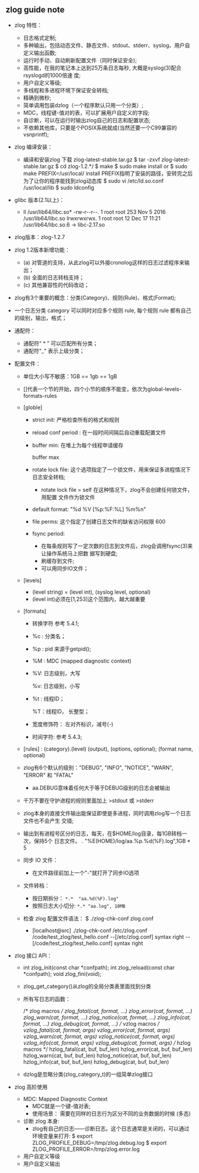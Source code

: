 ## zlog guide note

* zlog 特性：
  * 日志格式定制;
  * 多种输出，包括动态文件、静态文件、stdout、stderr、syslog、用户自定义输出函数;
  * 运行时手动、自动刷新配置文件（同时保证安全);
  * 高性能，在我的笔记本上达到25万条日志每秒, 大概是syslog(3)配合rsyslogd的1000倍速
    度;
  * 用户自定义等级;
  * 多线程和多进程环境下保证安全转档;
  * 精确到微秒;
  * 简单调用包装dzlog（一个程序默认只用一个分类）;
  * MDC，线程键-值对的表，可以扩展用户自定义的字段;
  * 自诊断，可以在运行时输出zlog自己的日志和配置状态;
  * 不依赖其他库，只要是个POSIX系统就成(当然还要一个C99兼容的vsnprintf);
* zlog 编译安装：
  * 编译和安装zlog
    下载 zlog-latest-stable.tar.gz
    $ tar -zxvf zlog-latest-stable.tar.gz
    $ cd zlog-1.2.*/
    $ make
    $ sudo make install
    or
    $ sudo make PREFIX=/usr/local/ install
    PREFIX指明了安装的路径，安转完之后为了让你的程序能找到zlog动态库
    $ sudo vi /etc/ld.so.conf
    /usr/local/lib
    $ sudo ldconfig

* glibc 版本(2.1以上)：

  * ll /usr/lib64/libc.so*
    -rw-r--r--. 1 root root 253 Nov  5  2016 /usr/lib64/libc.so
    lrwxrwxrwx. 1 root root  12 Dec 17 11:21 /usr/lib64/libc.so.6 -> libc-2.17.so

* zlog版本：zlog-1.2.7

* zlog 1.2版本新增功能：

  * (a) 对管道的支持，从此zlog可以外接cronolog这样的日志过滤程序来输出；
  * (b) 全面的日志转档支持；
  * (c) 其他兼容性的代码改动；

* zlog有3个重要的概念：分类(Category)、规则(Rule)、格式(Format);

* 一个日志分类 category 可以同时对应多个规则 rule, 每个规则 rule 都有自己的级别，输出，格式；

* 通配符：

  * 通配符“ * ” 可以匹配所有分类；
  * 通配符"_" 表示上级分类；

* 配置文件：

  * 单位大小写不敏感：1GB == 1gb == 1gB

  * []代表一个节的开始，四个小节的顺序不能变，依次为global-levels-formats-rules

  * [globle]

    * strict init: 严格检查所有的格式和规则

    * reload conf period : 在一段时间间隔后自动重载配置文件

    * buffer min: 在堆上为每个线程申请缓存

      buffer max

    * rotate lock file: 这个选项指定了一个锁文件，用来保证多进程情况下日志安全转档;

      * rotate lock file = self  在这种情况下，zlog不会创建任何锁文件，用配置
        文件作为锁文件

    * default format: "%d %V [%p:%F:%L] %m%n"

    * file perms: 这个指定了创建日志文件的缺省访问权限  600

    * fsync period: 

      * 在每条规则写了一定次数的日志到文件后，zlog会调用fsync(3)来让操作系统马上把数
        据写到硬盘;
      * 刷缓存到文件;
      * 可以用同步IO文件；

  * [levels]

    * (level string) = (level int), (syslog level, optional)
    * (level int)必须在[1,253]这个范围内，越大越重要

  * [formats]

    * 转换字符 参考 5.4.1;

    * %c : 分类名；

    * %p : pid 来源于getpid();

    * %M : MDC (mapped diagnostic context)

    * %V: 日志级别，大写

      %v: 日志级别，小写

    * %t : 线程ID；

      %T：线程ID， 长整型；

    * 宽度修饰符： 左对齐标识，减号(-)

    * 时间字符: 参考 5.4.3;

  * [rules] : (category).(level) (output), (options, optional); (format name, optional)

  * zlog有6个默认的级别："DEBUG",  "INFO",  "NOTICE",  "WARN",  "ERROR" 和 "FATAL"

    * aa.DEBUG意味着任何大于等于DEBUG级别的日志会被输出

  * 千万不要在守护进程的规则里面加上 >stdout 或 >stderr

  * zlog本身的直接文件输出能保证即使是多进程，同时调用zlog写一个日志文件也不会产生
    交错;

  * 输出到有进程号区分的日志，每天，在$HOME/log目录，每1GB转档一次，保持5个
    日志文件。
    *.* "%E(HOME)/log/aa.%p.%d(%F).log",1GB * 5

  * 同步 IO 文件：

    * 在文件路径前加上一个"-"就打开了同步IO选项

  * 文件转档：

    * 按日期拆分： ```*.*  "aa.%d(%F).log"```
    * 按照日志大小切分:  ``` *.* "aa.log", 10MB ```

  * 检查 zlog 配置文件语法： $ ./zlog-chk-conf zlog.conf

    * [localhost@src] ./zlog-chk-conf /etc/zlog.conf /code/test_zlog/test_hello.conf
      --[/etc/zlog.conf] syntax right
      --[/code/test_zlog/test_hello.conf] syntax right

* zlog 接口 API：

  * int zlog_init(const char *confpath);
    int zlog_reload(const char *confpath);
    void zlog_fini(void);

  * zlog_get_category()从zlog的全局分类表里面找到分类

  * 所有写日志的函数：

     /* zlog macros */
    zlog_fatal(cat, format, ...)
    zlog_error(cat, format, ...)
    zlog_warn(cat, format, ...)
    zlog_notice(cat, format, ...)
    zlog_info(cat, format, ...)
    zlog_debug(cat, format, ...)
    /* vzlog macros */
    vzlog_fatal(cat, format, args)
    vzlog_error(cat, format, args)
    vzlog_warn(cat, format, args)
    vzlog_notice(cat, format, args)
    vzlog_info(cat, format, args)
    vzlog_debug(cat, format, args)
    /* hzlog macros */
    hzlog_fatal(cat, buf, buf_len)
    hzlog_error(cat, buf, buf_len)
    hzlog_warn(cat, buf, buf_len)
    hzlog_notice(cat, buf, buf_len)
    hzlog_info(cat, buf, buf_len)
    hzlog_debug(cat, buf, buf_len)

    

  * dzlog是忽略分类(zlog_category_t)的一组简单zlog接口

* zlog 高阶使用
  * MDC: Mapped Diagnostic Context
    *  MDC就是一个键-值对表;
    * 使用场景： 需要在同样的日志行为区分不同的业务数据的时候 (多态)
  * 诊断 zlog 本身:
    * zlog有自己的日志——诊断日志。这个日志通常是关闭的，可以通过环境变量来打开:
      $ export ZLOG_PROFILE_DEBUG=/tmp/zlog.debug.log
      $ export ZLOG_PROFILE_ERROR=/tmp/zlog.error.log
  * 用户自定义等级
  * 用户自定义输出 

